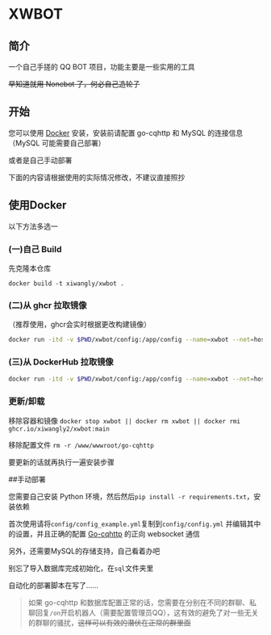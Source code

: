 # XWBOT

## 简介

一个自己手搓的 QQ BOT 项目，功能主要是一些实用的工具

~~早知道就用 Nonebot 了，何必自己造轮子~~

## 开始

您可以使用 [Docker](#使用docker) 安装，安装前请配置 go-cqhttp 和 MySQL 的连接信息（MySQL 可能需要自己部署）

或者是自己手动部署

下面的内容请根据使用的实际情况修改，不建议直接照抄

## 使用Docker

以下方法多选一

### (一)自己 Build

先克隆本仓库

`docker build -t xiwangly/xwbot .`

### (二)从 ghcr 拉取镜像

（推荐使用，ghcr会实时根据更改构建镜像）
```sh
docker run -itd -v $PWD/xwbot/config:/app/config --name=xwbot --net=host --restart=always ghcr.io/xiwangly2/xwbot:main
```

### (三)从 DockerHub 拉取镜像

```sh
docker run -itd -v $PWD/xwbot/config:/app/config --name=xwbot --net=host --restart=always xiwangly/xwbot
```

### 更新/卸载

移除容器和镜像
`docker stop xwbot || docker rm xwbot || docker rmi ghcr.io/xiwangly2/xwbot:main`

移除配置文件
`rm -r /www/wwwroot/go-cqhttp`

要更新的话就再执行一遍安装步骤

##手动部署

您需要自己安装 Python 环境，然后然后`pip install -r requirements.txt`，安装依赖


首次使用请将`config/config_example.yml`复制到`config/config.yml`
并编辑其中的设置，并且正确的配置 [Go-cqhttp](https://github.com/Mrs4s/go-cqhttp) 的正向 websocket 通信

另外，还需要MySQL的存储支持，自己看着办吧

别忘了导入数据库完成初始化，在`sql`文件夹里

自动化的部署脚本在写了……

> 如果 go-cqhttp 和数据库配置正常的话，您需要在分别在不同的群聊、私聊回复`/on`开启机器人（需要配置管理员QQ），这有效的避免了对一些无关的群聊的骚扰，~~这样可以有效的潜伏在正常的群里面~~